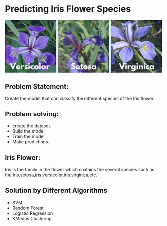 # Predicting Iris Flower Species

![Category](category.jpg)


## Problem Statement:
Create the model that can classify the different species of the Iris flower.

## Problem solving:
- create the dataset.
- Build the model
- Train the model
- Make predictions.

## Iris Flower:
Iris is the family in the flower which contains the several species such as the iris.setosa,iris.versicolor,iris.virginica,etc.

## Solution by Different Algorithms
 - SVM
 - Random Forest
 - Logistic Regression
 - KMeans Clustering
